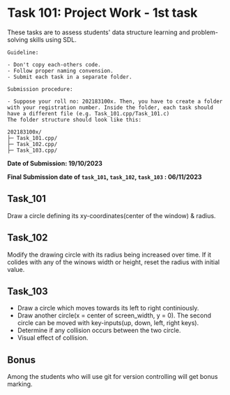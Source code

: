 # Task 101: Project Work - 1st task

These tasks are to assess students' data structure learning and problem-solving skills using SDL.

`Guideline:`

```
- Don't copy each-others code.
- Follow proper naming convension.
- Submit each task in a separate folder.
```

`Submission procedure:`

```
- Suppose your roll no: 202183100x. Then, you have to create a folder with your registration number. Inside the folder, each task should have a different file (e.g. Task_101.cpp/Task_101.c)
The folder structure should look like this:

202183100x/
├─ Task_101.cpp/
├─ Task_102.cpp/
├─ Task_103.cpp/
```

**Date of Submission: 19/10/2023**

**Final Submission date of `task_101`, `task_102`, `task_103` : 06/11/2023**

## Task_101

Draw a circle defining its xy-coordinates(center of the window) & radius.

## Task_102

Modify the drawing circle with its radius being increased over time. If it colides with any of the winows width or height, reset the radius with initial value.

## Task_103

- Draw a circle which moves towards its left to right continiously.
- Draw another circle(x = center of screen_width, y = 0). The second circle can be moved with key-inputs(up, down, left, right keys).
- Determine if any collision occurs between the two circle.
- Visual effect of collision.

## Bonus

Among the students who will use git for version controlling will get bonus marking.
